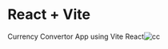 # React + Vite

Currency Convertor App using Vite React![cc](https://github.com/user-attachments/assets/256e89e2-44b0-4b50-83ec-10d7fcc15b46)
